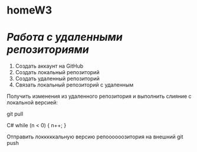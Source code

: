 # homeW3
# ***Работа с удаленными репозиториями***
1. Создать аккаунт на GitHub
2. Создать локальный репозиторий
3. Создать удаленный репозиторий
4. Связать локальный репозиторий с удаленным

Получить изменения из удаленного репозитория и выполнить слияние с локальной версией:

git pull

  C#
while (n < 0)
{
  n++;
}

Отправить локккккальную версию репоооооозитория на внешний git push